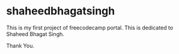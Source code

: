 # shaheedbhagatsingh

This is my first project of freecodecamp portal.
This is dedicated to Shaheed Bhagat Singh.

Thank You.
